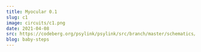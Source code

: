 ```yaml
---
title: Myocular 0.1
slug: c1
image: circuits/c1.png
date: 2021-04-08
src: https://codeberg.org/psylink/psylink/src/branch/master/schematics/myocular0.1.sch
blog: baby-steps
---
```

